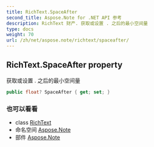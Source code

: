 ```yaml
---
title: RichText.SpaceAfter
second_title: Aspose.Note for .NET API 参考
description: RichText 财产. 获取或设置 . 之后的最小空间量
type: docs
weight: 70
url: /zh/net/aspose.note/richtext/spaceafter/
---
```

## RichText.SpaceAfter property

获取或设置 . 之后的最小空间量

```csharp
public float? SpaceAfter { get; set; }
```

### 也可以看看

* class [RichText](../)
* 命名空间 [Aspose.Note](../../richtext/)
* 部件 [Aspose.Note](../../../)


